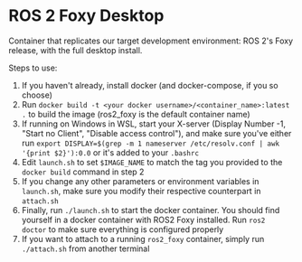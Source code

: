 # ROS 2 Foxy Desktop

Container that replicates our target development environment: ROS 2's Foxy release, with the full desktop install.

Steps to use:

1. If you haven't already, install docker (and docker-compose, if you so choose)
1. Run `docker build -t <your docker username>/<container_name>:latest .` to build the image (ros2_foxy is the default container name)
1. If running on Windows in WSL, start your X-server (Display Number -1, "Start no Client", "Disable access control"), and make sure you've either run `export DISPLAY=$(grep -m 1 nameserver /etc/resolv.conf | awk '{print $2}'):0.0` or it's added to your `.bashrc`
1. Edit `launch.sh` to set `$IMAGE_NAME` to match the tag you provided to the `docker build` command in step 2
1. If you change any other parameters or environment variables in `launch.sh`, make sure you modify their respective counterpart in `attach.sh`
1. Finally, run `./launch.sh` to start the docker container. You should find yourself in a docker container with ROS2 Foxy installed. Run `ros2 doctor` to make sure everything is configured properly
1. If you want to attach to a running `ros2_foxy` container, simply run `./attach.sh` from another terminal
